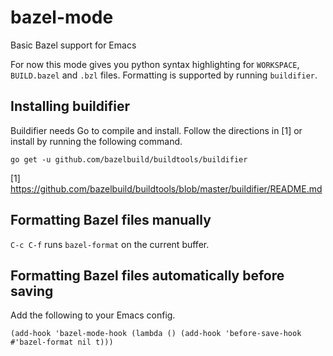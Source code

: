 # bazel-mode
Basic Bazel support for Emacs

For now this mode gives you python syntax highlighting for `WORKSPACE`, `BUILD.bazel` and `.bzl` files. Formatting is supported by running `buildifier`.

## Installing buildifier
Buildifier needs Go to compile and install. Follow the directions in [1] or install by running the following command.

```
go get -u github.com/bazelbuild/buildtools/buildifier
```

[1] https://github.com/bazelbuild/buildtools/blob/master/buildifier/README.md

## Formatting Bazel files manually
`C-c C-f` runs `bazel-format` on the current buffer.

## Formatting Bazel files automatically before saving
Add the following to your Emacs config.
```
(add-hook 'bazel-mode-hook (lambda () (add-hook 'before-save-hook #'bazel-format nil t)))
```
